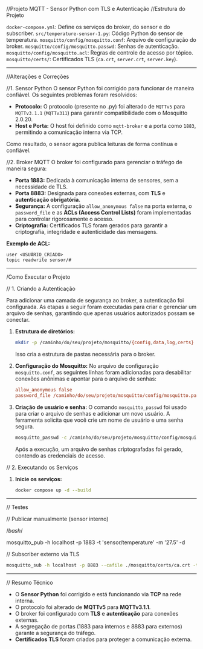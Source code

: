 //Projeto MQTT - Sensor Python com TLS e Autenticação
//Estrutura do Projeto

`docker-compose.yml`: Define os serviços do broker, do sensor e do subscriber.
`src/temperature-sensor-1.py`: Código Python do sensor de temperatura.
`mosquitto/config/mosquitto.conf`: Arquivo de configuração do broker.
`mosquitto/config/mosquitto.passwd`: Senhas de autenticação.
`mosquitto/config/mosquitto.acl`: Regras de controle de acesso por tópico.
`mosquitto/certs/`: Certificados TLS (`ca.crt`, `server.crt`, `server.key`).

---

//Alterações e Correções

//1. Sensor Python
O sensor Python foi corrigido para funcionar de maneira confiável. Os seguintes problemas foram resolvidos:

-   **Protocolo:** O protocolo (presente no .py) foi alterado de `MQTTv5` para `MQTTv3.1.1` (`MQTTv311`) para garantir compatibilidade com o Mosquitto 2.0.20.
-   **Host e Porta:** O host foi definido como `mqtt-broker` e a porta como `1883`, permitindo a comunicação interna via TCP.

Como resultado, o sensor agora publica leituras de forma contínua e confiável.


//2. Broker MQTT
O broker foi configurado para gerenciar o tráfego de maneira segura:

-   **Porta 1883:** Dedicada à comunicação interna de sensores, sem a necessidade de TLS.
-   **Porta 8883:** Designada para conexões externas, com **TLS** e **autenticação obrigatória**.
-   **Segurança:** A configuração `allow_anonymous false` na porta externa, o `password_file` e as **ACLs (Access Control Lists)** foram implementadas para controlar rigorosamente o acesso.
-   **Criptografia:** Certificados TLS foram gerados para garantir a criptografia, integridade e autenticidade das mensagens.

**Exemplo de ACL:**

```text
user <USUÁRIO_CRIADO>
topic readwrite sensor/#
````

-----

/Como Executar o Projeto

// 1\. Criando a Autenticação

Para adicionar uma camada de segurança ao broker, a autenticação foi configurada. As etapas a seguir foram executadas para criar e gerenciar um arquivo de senhas, garantindo que apenas usuários autorizados possam se conectar.

1.  **Estrutura de diretórios:**

    ```bash
    mkdir -p /caminho/do/seu/projeto/mosquitto/{config,data,log,certs}
    ```

    Isso cria a estrutura de pastas necessária para o broker.

2.  **Configuração do Mosquitto:**
    No arquivo de configuração `mosquitto.conf`, as seguintes linhas foram adicionadas para desabilitar conexões anônimas e apontar para o arquivo de senhas:

    ```ini
    allow_anonymous false
    password_file /caminho/do/seu/projeto/mosquitto/config/mosquitto.passwd
    ```

3.  **Criação de usuário e senha:**
    O comando `mosquitto_passwd` foi usado para criar o arquivo de senhas e adicionar um novo usuário. A ferramenta solicita que você crie um nome de usuário e uma senha segura.

    ```bash
    mosquitto_passwd -c /caminho/do/seu/projeto/mosquitto/config/mosquitto.passwd <seu_usuario>
    ```

    Após a execução, um arquivo de senhas criptografadas foi gerado, contendo as credenciais de acesso.

// 2\. Executando os Serviços

1.  **Inicie os serviços:**
    ```bash
    docker compose up -d --build
    ```

-----

// Testes

// Publicar manualmente (sensor interno)

/*bash*/

mosquitto_pub -h localhost -p 1883 -t 'sensor/temperature' -m '27.5' -d

// Subscriber externo via TLS

```bash
mosquitto_sub -h localhost -p 8883 --cafile ./mosquitto/certs/ca.crt -t 'sensor/#' -v --tls-version tlsv1.2 -u <USUÁRIO_CRIADO> -P <SENHA> -d
```

-----

// Resumo Técnico
  - O **Sensor Python** foi corrigido e está funcionando via **TCP** na rede interna.
  - O protocolo foi alterado de **MQTTv5** para **MQTTv3.1.1**.
  - O broker foi configurado com **TLS** e **autenticação** para conexões externas.
  - A segregação de portas (1883 para internos e 8883 para externos) garante a segurança do tráfego.
  - **Certificados TLS** foram criados para proteger a comunicação externa.


